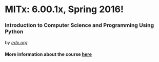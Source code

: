 # MITx:  6.00.1x, Spring 2016! 
### Introduction to Computer Science and Programming Using Python
by *[edx.org](https://www.edx.org/)*

#### More information about the course [here](https://courses.edx.org/courses/course-v1:MITx+6.00.1x_8+1T2016/info)

